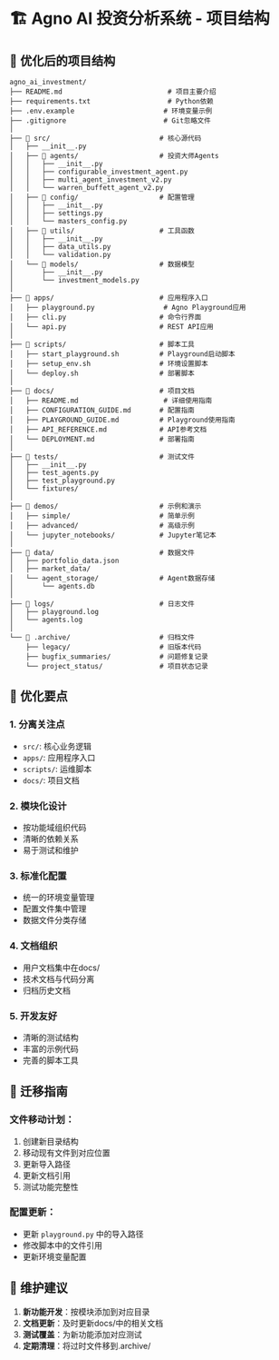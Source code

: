 # 🏗️ Agno AI 投资分析系统 - 项目结构

## 📁 优化后的项目结构

```
agno_ai_investment/
├── README.md                          # 项目主要介绍
├── requirements.txt                   # Python依赖
├── .env.example                      # 环境变量示例
├── .gitignore                        # Git忽略文件
│
├── 📁 src/                           # 核心源代码
│   ├── __init__.py
│   ├── 📁 agents/                    # 投资大师Agents
│   │   ├── __init__.py
│   │   ├── configurable_investment_agent.py
│   │   ├── multi_agent_investment_v2.py
│   │   └── warren_buffett_agent_v2.py
│   ├── 📁 config/                    # 配置管理
│   │   ├── __init__.py
│   │   ├── settings.py
│   │   └── masters_config.py
│   ├── 📁 utils/                     # 工具函数
│   │   ├── __init__.py
│   │   ├── data_utils.py
│   │   └── validation.py
│   └── 📁 models/                    # 数据模型
│       ├── __init__.py
│       └── investment_models.py
│
├── 📁 apps/                          # 应用程序入口
│   ├── playground.py                 # Agno Playground应用
│   ├── cli.py                       # 命令行界面
│   └── api.py                       # REST API应用
│
├── 📁 scripts/                       # 脚本工具
│   ├── start_playground.sh          # Playground启动脚本
│   ├── setup_env.sh                 # 环境设置脚本
│   └── deploy.sh                    # 部署脚本
│
├── 📁 docs/                          # 项目文档
│   ├── README.md                     # 详细使用指南
│   ├── CONFIGURATION_GUIDE.md       # 配置指南
│   ├── PLAYGROUND_GUIDE.md          # Playground使用指南
│   ├── API_REFERENCE.md             # API参考文档
│   └── DEPLOYMENT.md                # 部署指南
│
├── 📁 tests/                         # 测试文件
│   ├── __init__.py
│   ├── test_agents.py
│   ├── test_playground.py
│   └── fixtures/
│
├── 📁 demos/                         # 示例和演示
│   ├── simple/                      # 简单示例
│   ├── advanced/                    # 高级示例
│   └── jupyter_notebooks/           # Jupyter笔记本
│
├── 📁 data/                          # 数据文件
│   ├── portfolio_data.json
│   ├── market_data/
│   └── agent_storage/               # Agent数据存储
│       └── agents.db
│
├── 📁 logs/                          # 日志文件
│   ├── playground.log
│   └── agents.log
│
└── 📁 .archive/                      # 归档文件
    ├── legacy/                      # 旧版本代码
    ├── bugfix_summaries/            # 问题修复记录
    └── project_status/              # 项目状态记录
```

## 🎯 优化要点

### 1. **分离关注点**
- `src/`: 核心业务逻辑
- `apps/`: 应用程序入口
- `scripts/`: 运维脚本
- `docs/`: 项目文档

### 2. **模块化设计**
- 按功能域组织代码
- 清晰的依赖关系
- 易于测试和维护

### 3. **标准化配置**
- 统一的环境变量管理
- 配置文件集中管理
- 数据文件分类存储

### 4. **文档组织**
- 用户文档集中在docs/
- 技术文档与代码分离
- 归档历史文档

### 5. **开发友好**
- 清晰的测试结构
- 丰富的示例代码
- 完善的脚本工具

## 🚀 迁移指南

### 文件移动计划：
1. 创建新目录结构
2. 移动现有文件到对应位置
3. 更新导入路径
4. 更新文档引用
5. 测试功能完整性

### 配置更新：
- 更新 `playground.py` 中的导入路径
- 修改脚本中的文件引用
- 更新环境变量配置

## 📝 维护建议

1. **新功能开发**：按模块添加到对应目录
2. **文档更新**：及时更新docs/中的相关文档  
3. **测试覆盖**：为新功能添加对应测试
4. **定期清理**：将过时文件移到.archive/ 